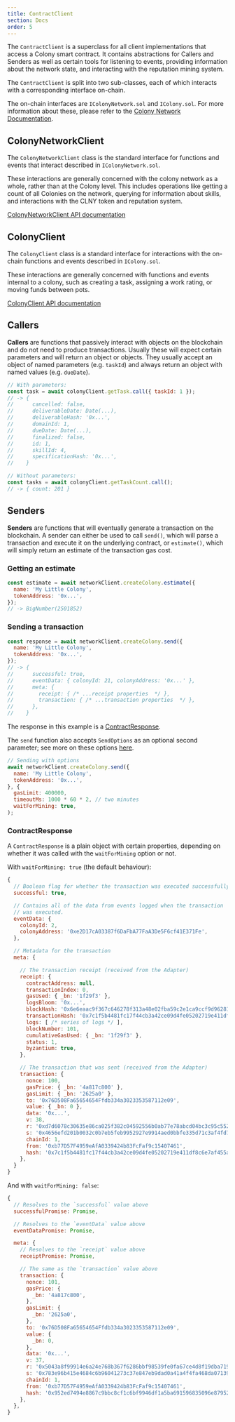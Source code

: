 ```yaml
---
title: ContractClient
section: Docs
order: 5
---
```


The `ContractClient` is a superclass for all client implementations that access a Colony smart contract. It contains abstractions for Callers and Senders as well as certain tools for listening to events, providing information about the network state, and interacting with the reputation mining system.

The `ContractClient` is split into two sub-classes, each of which interacts with a corresponding interface on-chain.

The on-chain interfaces are `IColonyNetwork.sol` and `IColony.sol`. For more information about these, please refer to the [Colony Network Documentation](/colonynetwork/api-the-colony-network/).


## ColonyNetworkClient
The `ColonyNetworkClient` class is the standard interface for functions and events that interact described in `IColonyNetwork.sol`.

These interactions are generally concerned with the colony network as a whole, rather than at the Colony level. This includes operations like getting a count of all Colonies on the network, querying for information about skills, and interactions with the CLNY token and reputation system.

[ColonyNetworkClient API documentation](/colonyjs/api-colonynetworkclient/)

## ColonyClient

The `ColonyClient` class is a standard interface for interactions with the on-chain functions and events described in `IColony.sol`.

These interactions are generally concerned with functions and events internal to a colony, such as creating a task, assigning a work rating, or moving funds between pots.

[ColonyClient API documentation](/colonyjs/api-colonyclient/)

## Callers

**Callers** are functions that passively interact with objects on the blockchain and do not need to produce transactions. Usually these will expect certain parameters and will return an object or objects. They usually accept an object of named parameters (e.g. `taskId`) and always return an object with named values (e.g. `dueDate`).

```js
// With parameters:
const task = await colonyClient.getTask.call({ taskId: 1 });
// -> {
//      cancelled: false,
//      deliverableDate: Date(...),
//      deliverableHash: '0x...',
//      domainId: 1,
//      dueDate: Date(...),
//      finalized: false,
//      id: 1,
//      skillId: 4,
//      specificationHash: '0x...',
//    }

// Without parameters:
const tasks = await colonyClient.getTaskCount.call();
// -> { count: 201 }
```

## Senders

**Senders** are functions that will eventually generate a transaction on the blockchain. A sender can either be used to call `send()`, which will parse a transaction and execute it on the underlying contract, or `estimate()`, which will simply return an estimate of the transaction gas cost.

### Getting an estimate

```js
const estimate = await networkClient.createColony.estimate({
  name: 'My Little Colony',
  tokenAddress: '0x...',
});
// -> BigNumber(2501852)
```

### Sending a transaction

```js
const response = await networkClient.createColony.send({
  name: 'My Little Colony',
  tokenAddress: '0x...',
});
// -> {
//      successful: true,
//      eventData: { colonyId: 21, colonyAddress: '0x...' },
//      meta: {
//        receipt: { /* ...receipt properties  */ },
//        transaction: { /* ...transaction properties  */ },
//      },
//    }
```

The response in this example is a [ContractResponse](/colonyjs/docs-contract-client/#contractresponse).

The `send` function also accepts `SendOptions` as an optional second parameter; see more on these options [here](/colonyjs/api-contractmethodsender/#sendinputvalues-options).

```js
// Sending with options
await networkClient.createColony.send({
  name: 'My Little Colony',
  tokenAddress: '0x...',
}, {
  gasLimit: 400000,
  timeoutMs: 1000 * 60 * 2, // two minutes
  waitForMining: true,
);
```

### ContractResponse

A `ContractResponse` is a plain object with certain properties, depending on whether it was called with the `waitForMining` option or not.

With `waitForMining: true` (the default behaviour):

```js
{
  // Boolean flag for whether the transaction was executed successfully or not
  successful: true,

  // Contains all of the data from events logged when the transaction
  // was executed.
  eventData: {
    colonyId: 2,
    colonyAddress: '0xe2D17cA03387f6DaFbA77FaA3De5F6cf41E371Fe',
  },

  // Metadata for the transaction
  meta: {

    // The transaction receipt (received from the Adapter)
    receipt: {
      contractAddress: null,
      transactionIndex: 0,
      gasUsed: { _bn: '1f29f3' },
      logsBloom: '0x...',
      blockHash: '0x6e6eaac9f367c646278f313a48e02fba59c2e1ca9ccf9d96281e3ebd9614b0a2',
      transactionHash: '0x7c1f5b4481fc17f44cb3a42ce09d4fe05202719e411df8c6e7af455a79bbcca4',
      logs: [ /* series of logs */ ],
      blockNumber: 101,
      cumulativeGasUsed: { _bn: '1f29f3' },
      status: 1,
      byzantium: true,
    },

    // The transaction that was sent (received from the Adapter)
    transaction: {
      nonce: 100,
      gasPrice: { _bn: '4a817c800' },
      gasLimit: { _bn: '2625a0' },
      to: '0x76D508Fa65654654Ffdb334a3023353587112e09',
      value: { _bn: 0 },
      data: '0x...',
      v: 38,
      r: '0xd7d6078c30635e86ca025f382c04592556b0ab77e78abcd04bc3c95c55260698',
      s: '0x4656efd201b0032c0b7eb5feb9952927e9914aed0bbfe335d71c3af4fd7a08c1',
      chainId: 1,
      from: '0xb77D57F4959eAfA0339424b83FcFaf9c15407461',
      hash: '0x7c1f5b4481fc17f44cb3a42ce09d4fe05202719e411df8c6e7af455a79bbcca4',
    },
  }
}
```

And with `waitForMining: false`:

```js
{
  // Resolves to the `successful` value above
  successfulPromise: Promise,

  // Resolves to the `eventData` value above
  eventDataPromise: Promise,

  meta: {
    // Resolves to the `receipt` value above
    receiptPromise: Promise,

    // The same as the `transaction` value above
    transaction: {
      nonce: 101,
      gasPrice: {
        _bn: '4a817c800',
      },
      gasLimit: {
        _bn: '2625a0',
      },
      to: '0x76D508Fa65654654Ffdb334a3023353587112e09',
      value: {
        _bn: 0,
      },
      data: '0x...',
      v: 37,
      r: '0x5043a8f99914e6a24e768b367f6286bbf98539fe0fa67ce4d8f19dba7194067f',
      s: '0x783e96b415e4684c6b96041273c37e847eb9dad0a41a4f4fa468da07139d6a3a',
      chainId: 1,
      from: '0xb77D57F4959eAfA0339424b83FcFaf9c15407461',
      hash: '0x952ed7494e8867c9bbc8cf1c6bf9946df1a5ba691596835096e8795248a5db51',
    },
  },
}
```
